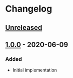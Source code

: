 # Changelog

## [Unreleased][]

## [1.0.0][] - 2020-06-09

### Added

-   Initial implementation

[unreleased]: https://github.com/niksy/exfetch/compare/v1.0.0...HEAD
[1.0.0]: https://github.com/niksy/exfetch/tree/v1.0.0
